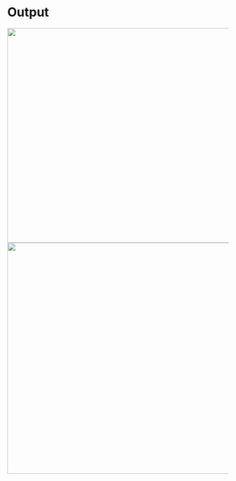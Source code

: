 # Output
<img src="output1.jpg" width="584px" height="487px">
<img src="output2.jpg" width="584px" height="524px">